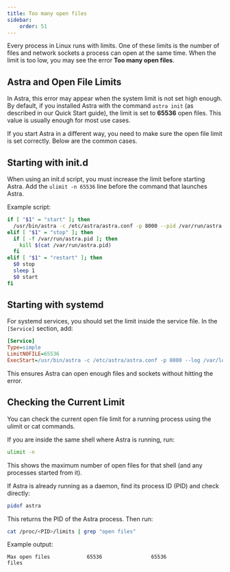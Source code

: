 ```yaml
---
title: Too many open files
sidebar:
    order: 51
---
```


Every process in Linux runs with limits. One of these limits is the number of files and network sockets a process can open at the same time. When the limit is too low, you may see the error **Too many open files**.

## Astra and Open File Limits

In Astra, this error may appear when the system limit is not set high enough. By default, if you installed Astra with the command `astra init` (as described in our Quick Start guide), the limit is set to **65536** open files. This value is usually enough for most use cases.

If you start Astra in a different way, you need to make sure the open file limit is set correctly. Below are the common cases.

## Starting with init.d

When using an init.d script, you must increase the limit before starting Astra. Add the `ulimit -n 65536` line before the command that launches Astra.

Example script:

```sh
if [ "$1" = "start" ]; then
  /usr/bin/astra -c /etc/astra/astra.conf -p 8000 --pid /var/run/astra.pid --log /var/log/astra.log --daemon
elif [ "$1" = "stop" ]; then
  if [ -f /var/run/astra.pid ]; then
    kill $(cat /var/run/astra.pid)
  fi
elif [ "$1" = "restart" ]; then
  $0 stop
  sleep 1
  $0 start
fi
```

## Starting with systemd

For systemd services, you should set the limit inside the service file. In the `[Service]` section, add:

```ini
[Service]
Type=simple
LimitNOFILE=65536
ExecStart=/usr/bin/astra -c /etc/astra/astra.conf -p 8000 --log /var/log/astra.log --no-stdout
```

This ensures Astra can open enough files and sockets without hitting the error.

## Checking the Current Limit

You can check the current open file limit for a running process using the ulimit or cat commands.

If you are inside the same shell where Astra is running, run:

```sh
ulimit -n
```

This shows the maximum number of open files for that shell (and any processes started from it).

If Astra is already running as a daemon, find its process ID (PID) and check directly:

```sh
pidof astra
```

This returns the PID of the Astra process. Then run:

```sh
cat /proc/<PID>/limits | grep "open files"
```

Example output:

```
Max open files            65536                65536                files
```
